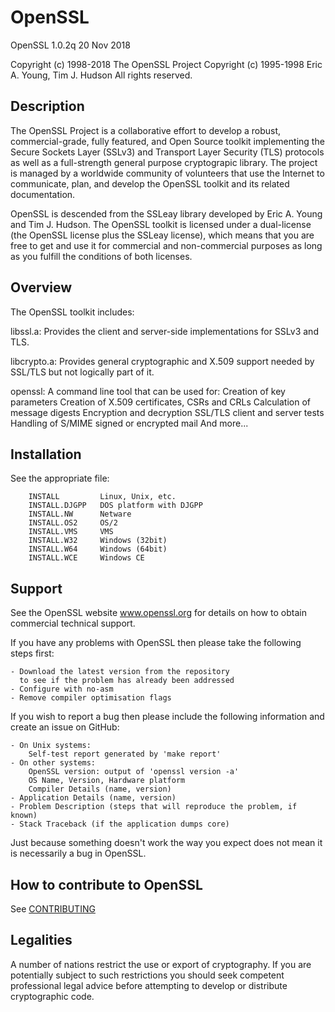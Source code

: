 
 # OpenSSL
 
 OpenSSL 1.0.2q 20 Nov 2018

 Copyright (c) 1998-2018 The OpenSSL Project
 Copyright (c) 1995-1998 Eric A. Young, Tim J. Hudson
 All rights reserved.

 ## Description

 The OpenSSL Project is a collaborative effort to develop a robust,
 commercial-grade, fully featured, and Open Source toolkit implementing the
 Secure Sockets Layer (SSLv3) and Transport Layer Security (TLS) protocols as
 well as a full-strength general purpose cryptograpic library. The project is
 managed by a worldwide community of volunteers that use the Internet to
 communicate, plan, and develop the OpenSSL toolkit and its related
 documentation.

 OpenSSL is descended from the SSLeay library developed by Eric A. Young
 and Tim J. Hudson.  The OpenSSL toolkit is licensed under a dual-license (the
 OpenSSL license plus the SSLeay license), which means that you are free to
 get and use it for commercial and non-commercial purposes as long as you
 fulfill the conditions of both licenses.

 ## Overview

 The OpenSSL toolkit includes:

 libssl.a:
     Provides the client and server-side implementations for SSLv3 and TLS.

 libcrypto.a:
     Provides general cryptographic and X.509 support needed by SSL/TLS but
     not logically part of it.

 openssl:
     A command line tool that can be used for:
        Creation of key parameters
        Creation of X.509 certificates, CSRs and CRLs
        Calculation of message digests
        Encryption and decryption
        SSL/TLS client and server tests
        Handling of S/MIME signed or encrypted mail
        And more...

 ## Installation

 See the appropriate file:

        INSTALL         Linux, Unix, etc.
        INSTALL.DJGPP   DOS platform with DJGPP
        INSTALL.NW      Netware
        INSTALL.OS2     OS/2
        INSTALL.VMS     VMS
        INSTALL.W32     Windows (32bit)
        INSTALL.W64     Windows (64bit)
        INSTALL.WCE     Windows CE

 ## Support

 See the OpenSSL website www.openssl.org for details on how to obtain
 commercial technical support.

 If you have any problems with OpenSSL then please take the following steps
 first:

    - Download the latest version from the repository
      to see if the problem has already been addressed
    - Configure with no-asm
    - Remove compiler optimisation flags

 If you wish to report a bug then please include the following information
 and create an issue on GitHub:

    - On Unix systems:
        Self-test report generated by 'make report'
    - On other systems:
        OpenSSL version: output of 'openssl version -a'
        OS Name, Version, Hardware platform
        Compiler Details (name, version)
    - Application Details (name, version)
    - Problem Description (steps that will reproduce the problem, if known)
    - Stack Traceback (if the application dumps core)

 Just because something doesn't work the way you expect does not mean it
 is necessarily a bug in OpenSSL.

 ## How to contribute to OpenSSL

 See [CONTRIBUTING](./CONTRIBUTING.md)

 ## Legalities

 A number of nations restrict the use or export of cryptography. If you
 are potentially subject to such restrictions you should seek competent
 professional legal advice before attempting to develop or distribute
 cryptographic code.

